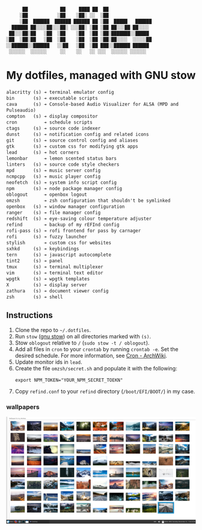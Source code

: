 ```
      ██            ██     ████ ██  ██
     ░██           ░██    ░██░ ░░  ░██
     ░██  ██████  ██████ ██████ ██ ░██  █████   ██████
  ██████ ██░░░░██░░░██░ ░░░██░ ░██ ░██ ██░░░██ ██░░░░
 ██░░░██░██   ░██  ░██    ░██  ░██ ░██░███████░░█████
░██  ░██░██   ░██  ░██    ░██  ░██ ░██░██░░░░  ░░░░░██
░░██████░░██████   ░░██   ░██  ░██ ███░░██████ ██████
 ░░░░░░  ░░░░░░     ░░    ░░   ░░ ░░░  ░░░░░░ ░░░░░░

```

# My dotfiles, managed with GNU stow

```
alacritty (s) ➔ terminal emulator config
bin       (s) ➔ executable scripts
cava      (s) ➔ Console-based Audio Visualizer for ALSA (MPD and Pulseaudio)
compton   (s) ➔ display compositor
cron          ➔ schedule scripts
ctags     (s) ➔ source code indexer
dunst     (s) ➔ notification config and related icons
git       (s) ➔ source control config and aliases
gtk       (s) ➔ custom css for modifying gtk apps
lead      (s) ➔ hot corners
lemonbar      ➔ lemon scented status bars
linters   (s) ➔ source code style checkers
mpd       (s) ➔ music server config
ncmpcpp   (s) ➔ music player config
neofetch  (s) ➔ system info script config
npm       (s) ➔ node package manager config
oblogout      ➔ openbox logout
omzsh         ➔ zsh configuration that shouldn't be symlinked
openbox   (s) ➔ window manager configuration
ranger    (s) ➔ file manager config
redshift  (s) ➔ eye-saving colour temperature adjuster
refind        ➔ backup of my rEFInd config
rofi-pass (s) ➔ rofi frontend for pass by carnager
rofi      (s) ➔ fuzzy launcher
stylish       ➔ custom css for websites
sxhkd     (s) ➔ keybindings
tern      (s) ➔ javascript autocomplete
tint2     (s) ➔ panel
tmux      (s) ➔ terminal multiplexer
vim       (s) ➔ terminal text editor
wpgtk     (s) ➔ wpgtk templates
X         (s) ➔ display server
zathura   (s) ➔ document viewer config
zsh       (s) ➔ shell
```

## Instructions
1. Clone the repo to `~/.dotfiles`.
1. Run `stow` ([gnu stow](https://www.gnu.org/software/stow/)) on all directories marked with `(s)`.
1. Stow `oblogout` relative to `/` (`sudo stow -t / oblogout`).
1. Add all files in `cron` to your `crontab` by running `crontab -e`. Set the desired schedule. For more information, see [Cron - ArchWiki](https://wiki.archlinux.org/index.php/Cron#Crontab_format).
1. Update monitor ids in `lead`.
1. Create the file `omzsh/secret.sh` and populate it with the following:
    ```
    export NPM_TOKEN="YOUR_NPM_SECRET_TOEKN"
    ```
1. Copy `refind.conf` to your `refind` directory (`/boot/EFI/BOOT/`) in my case.

### wallpapers
![scrot 15](https://raw.githubusercontent.com/Iambecomeroot/dotfiles/master/scrots/Screenshot_2016-12-31_19-38-33.png)

